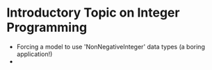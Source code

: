 # Introductory Topic on Integer Programming
* Forcing a model to use 'NonNegativeInteger' data types (a boring application!)
* 
